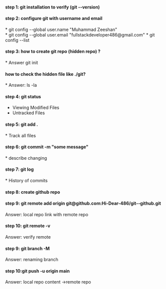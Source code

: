 
<h4>step 1: git installation to verify (git --version)</h4>

<h4>step 2: configure git with username and email</h4>
* git config --global user.name "Muhammad Zeeshan" 
<br>
* git config --global user.email "fullstackdeveloper486@gmail.com"
* git config --list

<h4>step 3: how to create git repo (hidden repo) ?</h4>
* Answer git init

<h4>how to check the hidden file like ./git?</h4>
* Answer: ls -la

<h4>step 4: git status</h4>

* Viewing Modified Files
* Untracked Files
  
<h4>step 5: git add .</h4>
* Track all files

<h4>step 6: git commit -m "some message"</h4>
* describe changing

<h4>step 7: git log</h4>
* History of commits

<h4>step 8: create github repo</h4>
<h4>step 9: git remote add origin git@github.com:Hi-Dear-486/git--github.git </h4>
  Answer:     local repo link with  remote repo
<h4>step 10: git remote -v</h4>
Answer:    verify remote     
<h4>step 9: git branch -M <newbranchname> </h4>
Answer:     renaming branch 
<h4>step 10:git push -u origin main  </h4>
Answer:         local repo content ->remote repo


